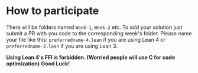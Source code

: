 # How to participate

There will be folders named `Week-1`, `Week-2` etc. To add your solution just submit a PR with you code to the corresponding week's folder. Please name your file like this: `preferredname-4.lean` if you are using Lean 4 or `preferredname-3.lean` if you are using Lean 3.

**Using Lean 4's FFI is forbidden. (Worried people will use C for code optimization)**
**Good Luck!**
